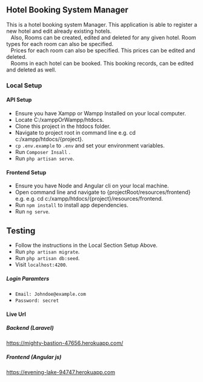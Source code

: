 ## Hotel Booking System Manager

This is a hotel booking system Manager. This application is able to register a new hotel and edit already existing hotels. <br>
&nbsp; &nbsp;Also, Rooms can be created, edited and deleted for any given hotel. Room types for each room can also be specified. <br>
&nbsp; &nbsp;Prices for each room can also be specified. This prices can be edited and deleted.<br>
&nbsp; &nbsp;Rooms in each hotel can be booked. This booking records, can be edited and deleted as well.

### Local Setup

#### API Setup
-   Ensure you have Xampp or Wampp Installed on your local computer.
-   Locate C:/xamppOrWampp/htdocs.
-   Clone this project in the htdocs folder.
-   Navigate to project root in command line e.g. cd c:/xampp/htdocs/{project}.
-   `cp` `.env.example` to `.env` and set your environment variables.
-   Run `Composer Insall` .
-   Run `php artisan serve`.

#### Frontend Setup
-   Ensure you have Node and Angular cli on your local machine.
-   Open command line and navigate to {projectRoot/resources/frontend} e.g. e.g. cd c:/xampp/htdocs/{project}/resources/frontend.
-   Run `npm install` to install app dependencies.
-   Run `ng serve`.


## Testing

-   Follow the instructions in the Local Section Setup Above.
-   Run `php artisan migrate`.
-   Run `php artisan db:seed`.
-   Visit `localhost:4200`.

##### Login Paramters
-   `Email: Johndoe@example.com`
-   `Password: secret`

#### Live Url

##### Backend (Laravel)
https://mighty-bastion-47656.herokuapp.com/

##### Frontend (Angular js)
https://evening-lake-94747.herokuapp.com


